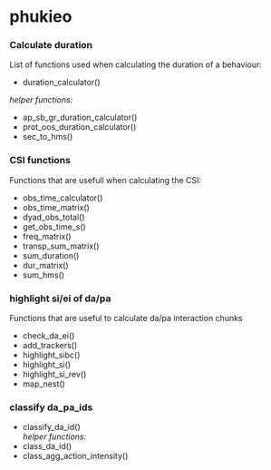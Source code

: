 # phukieo

### Calculate duration
List of functions used when calculating the duration of a behaviour:

- duration_calculator()

_helper functions:_

- ap_sb_gr_duration_calculator()  
- prot_oos_duration_calculator()  
- sec_to_hms()  

### CSI functions
Functions that are usefull when calculating the CSI:  

- obs_time_calculator()
- obs_time_matrix()
- dyad_obs_total()
- get_obs_time_s()
- freq_matrix()
- transp_sum_matrix()
- sum_duration()
- dur_matrix()
- sum_hms()

### highlight si/ei of da/pa
Functions that are useful to calculate da/pa interaction chunks

- check_da_ei()
- add_trackers()
- highlight_sibc()
- highlight_si()
- highlight_si_rev()
- map_nest()

### classify da_pa_ids
- classify_da_id()  
_helper functions:_  
- class_da_id()
- class_agg_action_intensity()
